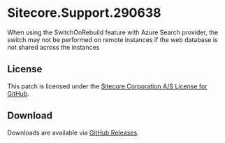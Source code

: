 # Sitecore.Support.290638
When using the SwitchOnRebuild feature with Azure Search provider, the switch may not be performed on remote instances if the web database is not shared across the instances

## License  
This patch is licensed under the [Sitecore Corporation A/S License for GitHub](https://github.com/sitecoresupport/Sitecore.Support.290638/blob/master/LICENSE).  

## Download  
Downloads are available via [GitHub Releases](https://github.com/sitecoresupport/Sitecore.Support.290638/releases).  
